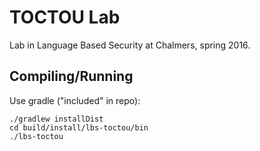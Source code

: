 # TOCTOU Lab

Lab in Language Based Security at Chalmers, spring 2016.

## Compiling/Running

Use gradle ("included" in repo):

```shell
./gradlew installDist
cd build/install/lbs-toctou/bin
./lbs-toctou
```
